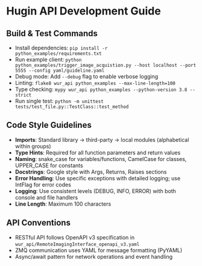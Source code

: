 # Hugin API Development Guide

## Build & Test Commands
- Install dependencies: `pip install -r python_examples/requirements.txt`
- Run example client: `python python_examples/trigger_image_acquistion.py --host localhost --port 5555 --config yaml/guideline.yaml`
- Debug mode: Add `--debug` flag to enable verbose logging
- Linting: `flake8 wur_api python_examples --max-line-length=100`
- Type checking: `mypy wur_api python_examples --python-version 3.8 --strict`
- Run single test: `python -m unittest tests/test_file.py::TestClass::test_method`

## Code Style Guidelines
- **Imports**: Standard library → third-party → local modules (alphabetical within groups)
- **Type Hints**: Required for all function parameters and return values
- **Naming**: snake_case for variables/functions, CamelCase for classes, UPPER_CASE for constants
- **Docstrings**: Google style with Args, Returns, Raises sections
- **Error Handling**: Use specific exceptions with detailed logging; use IntFlag for error codes
- **Logging**: Use consistent levels (DEBUG, INFO, ERROR) with both console and file handlers
- **Line Length**: Maximum 100 characters

## API Conventions
- RESTful API follows OpenAPI v3 specification in `wur_api/RemoteImagingInterface_openapi_v3.yaml`
- ZMQ communication uses YAML for message formatting (PyYAML)
- Async/await pattern for network operations and event handling